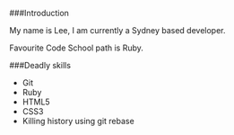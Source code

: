 ###Introduction

My name is Lee, I am currently a Sydney based developer.

Favourite Code School path is Ruby.

###Deadly skills
* Git
* Ruby
* HTML5
* CSS3
* Killing history using git rebase